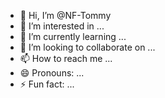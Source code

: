 - 👋 Hi, I’m @NF-Tommy
- 👀 I’m interested in ...
- 🌱 I’m currently learning ...
- 💞️ I’m looking to collaborate on ...
- 📫 How to reach me ...
- 😄 Pronouns: ...
- ⚡ Fun fact: ...

<!---
NF-Tommy/NF-Tommy is a ✨ special ✨ repository because its `README.md` (this file) appears on your GitHub profile.
You can click the Preview link to take a look at your changes.
--->
